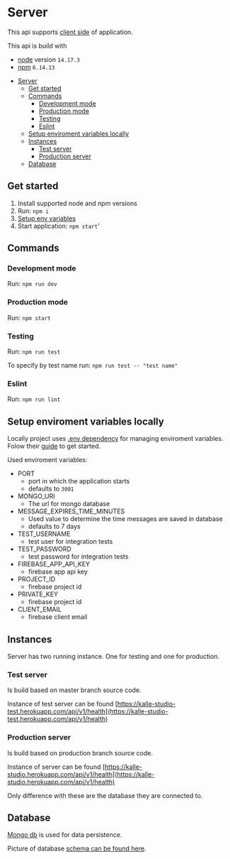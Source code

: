 # Server

This api supports [client side](../client/README.md) of application.

This api is build with
* [node](https://nodejs.org/en/) version `14.17.3`
* [npm](https://www.npmjs.com/) `6.14.13`


- [Server](#server)
	- [Get started](#get-started)
	- [Commands](#commands)
		- [Development mode](#development-mode)
		- [Production mode](#production-mode)
		- [Testing](#testing)
		- [Eslint](#eslint)
	- [Setup enviroment variables locally](#setup-enviroment-variables-locally)
	- [Instances](#instances)
		- [Test server](#test-server)
		- [Production server](#production-server)
	- [Database](#database)

## Get started
1. Install supported node and npm versions
2. Run: `npm i`
3. [Setup env variables](#setup-enviroment-variables-locally)
4. Start application: `npm start`'

## Commands
### Development mode
Run: `npm run dev`

### Production mode
Run: `npm start`

### Testing
Run: `npm run test`

To specify by test name run: `npm run test -- "test name"`

### Eslint
Run: `npm run lint`

## Setup enviroment variables locally
Locally project uses [.env dependency](https://www.npmjs.com/package/dotenv) for managing enviroment variables. Folow their [guide](https://www.npmjs.com/package/dotenv#usage) to get started.

Used enviroment variables:
* PORT
  * port in which the application starts
  * defaults to `3001`
* MONGO_URI
  * The url for mongo database
* MESSAGE_EXPIRES_TIME_MINUTES
  * Used value to determine the time messages are saved in database
  * defaults to 7 days
* TEST_USERNAME
  * test user for integration tests
* TEST_PASSWORD
  * test password for integration tests
* FIREBASE_APP_API_KEY
  * firebase app api key
* PROJECT_ID
  * firebase project id
* PRIVATE_KEY
  * firebase project id
* CLIENT_EMAIL
  * firebase client email

## Instances
Server has two running instance. One for testing and one for production.

### Test server
Is build based on master branch source code.

Instance of test server can be found [https://kalle-studio-test.herokuapp.com/api/v1/health](https://kalle-studio-test.herokuapp.com/api/v1/health)

### Production server
Is build based on production branch source code.

Instance of server can be found [https://kalle-studio.herokuapp.com/api/v1/health](https://kalle-studio.herokuapp.com/api/v1/health)

Only difference with these are the database they are connected to.

## Database

[Mongo db](https://www.mongodb.com/) is used for data persistence.

Picture of database [schema can be found here](https://github.com/veliValentine/kalles-app/wiki/Models).